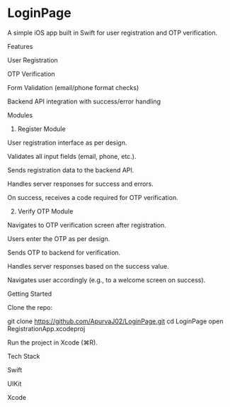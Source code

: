 # LoginPage

A simple iOS app built in Swift for user registration and OTP verification.

Features

User Registration

OTP Verification

Form Validation (email/phone format checks)

Backend API integration with success/error handling

Modules
1. Register Module

User registration interface as per design.

Validates all input fields (email, phone, etc.).

Sends registration data to the backend API.

Handles server responses for success and errors.

On success, receives a code required for OTP verification.

2. Verify OTP Module

Navigates to OTP verification screen after registration.

Users enter the OTP as per design.

Sends OTP to backend for verification.

Handles server responses based on the success value.

Navigates user accordingly (e.g., to a welcome screen on success).

Getting Started

Clone the repo:

git clone https://github.com/ApurvaJ02/LoginPage.git
cd LoginPage
open RegistrationApp.xcodeproj


Run the project in Xcode (⌘R).

Tech Stack

Swift

UIKit

Xcode

